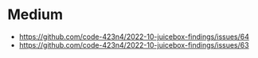 # Medium
- https://github.com/code-423n4/2022-10-juicebox-findings/issues/64
- https://github.com/code-423n4/2022-10-juicebox-findings/issues/63